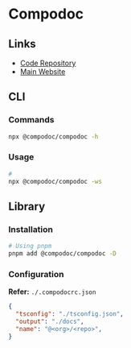 # Compodoc

## Links

- [Code Repository](https://github.com/compodoc/compodoc)
- [Main Website](https://compodoc.app)

## CLI

### Commands

```sh
npx @compodoc/compodoc -h
```

### Usage

```sh
#
npx @compodoc/compodoc -ws
```

## Library

### Installation

```sh
# Using pnpm
pnpm add @compodoc/compodoc -D
```

### Configuration

**Refer:** `./.compodocrc.json`

```json
{
  "tsconfig": "./tsconfig.json",
  "output": "./docs",
  "name": "@<org>/<repo>",
}
```
